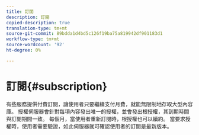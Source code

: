 ```yaml
---
title: 訂閱
description: 訂閱
copied-description: true
translation-type: tm+mt
source-git-commit: 89bdda1d4bd5c126f19ba75a819942df901183d1
workflow-type: tm+mt
source-wordcount: '92'
ht-degree: 0%

---
```



# 訂閱{#subscription}

有些服務提供付費訂閱，讓使用者只要繼續支付月費，就能無限制地存取大型內容庫。 授權伺服器會針對每項內容發出唯一的授權，並會發出根授權，其到期時間與訂閱期間一致。 每個月，當使用者重新訂閱時，根授權也可以續約。 當要求授權時，使用者需要驗證，如此伺服器就可確認使用者的訂閱是最新版本。
